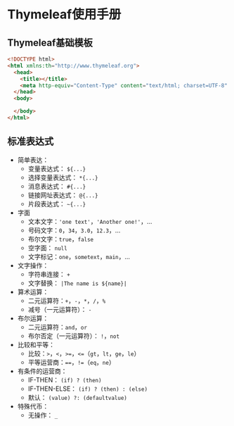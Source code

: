 # Thymeleaf使用手册

## Thymeleaf基础模板

```html
<!DOCTYPE html>
<html xmlns:th="http://www.thymeleaf.org">
  <head>
    <title></title>
    <meta http-equiv="Content-Type" content="text/html; charset=UTF-8" />
  </head>
  <body>

  </body>
</html>
```

## 标准表达式

- 简单表达：
  - 变量表达式： `${...}`
  - 选择变量表达式： `*{...}`
  - 消息表达式： `#{...}`
  - 链接网址表达式： `@{...}`
  - 片段表达式： `~{...}`
- 字面
  - 文本文字：`'one text'`，`'Another one!'`，...
  - 号码文字：`0`，`34`，`3.0`，`12.3`，...
  - 布尔文字：`true`，`false`
  - 空字面： `null`
  - 文字标记：`one`，`sometext`，`main`，...
- 文字操作：
  - 字符串连接： `+`
  - 文字替换： `|The name is ${name}|`
- 算术运算：
  - 二元运算符：`+`，`-`，`*`，`/`，`%`
  - 减号（一元运算符）： `-`
- 布尔运算：
  - 二元运算符：`and`，`or`
  - 布尔否定（一元运算符）： `!`，`not`
- 比较和平等：
  - 比较：`>`，`<`，`>=`，`<=`（`gt`，`lt`，`ge`，`le`）
  - 平等运营商：`==`，`!=`（`eq`，`ne`）
- 有条件的运营商：
  - IF-THEN： `(if) ? (then)`
  - IF-THEN-ELSE： `(if) ? (then) : (else)`
  - 默认： `(value) ?: (defaultvalue)`
- 特殊代币：
  - 无操作： `_`